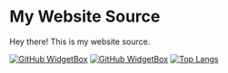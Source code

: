 # My Website Source
Hey there! This is my website source.

[![GitHub WidgetBox](https://github-widgetbox.vercel.app/api/profile?username=LiterallyNotACat&data=followers,repositories,stars,commits)](https://github.com/Jurredr/github-widgetbox)
[![GitHub WidgetBox](https://github-widgetbox.vercel.app/api/skills?names=html,css)](https://github.com/Jurredr/github-widgetbox)
[![Top Langs](https://github-readme-stats.vercel.app/api/top-langs/?username=LiterallyNotACat)](https://github.com/anuraghazra/github-readme-stats)

